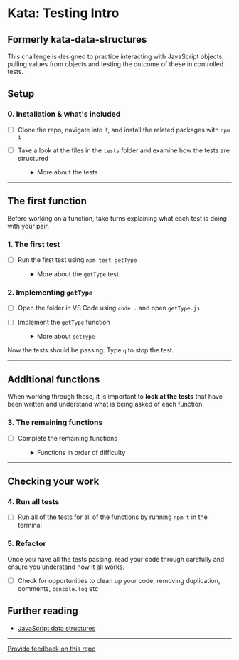 # Kata: Testing Intro
## Formerly kata-data-structures

This challenge is designed to practice interacting with JavaScript objects, pulling values from objects and testing the outcome of these in controlled tests.


## Setup

### 0. Installation & what's included
- [ ] Clone the repo, navigate into it, and install the related packages with `npm i`
- [ ] Take a look at the files in the `tests` folder and examine how the tests are structured
  <details style="padding-left: 2em">
    <summary>More about the tests</summary>

    You don't have to read and understand every single test before beginning! Instead, notice the rhythm that the tests exhibit:

    - **Arrange:** set up some data to use in the test, especially state **what we expect to happen**
    - **Act:** call the function that is being tested, so we can find out **what actually happens**
    - **Assert:** check to see if what we **expected** to happen **actually** happened!
  </details>
----
## The first function

Before working on a function, take turns explaining what each test is doing with your pair.

### 1. The first test

- [ ] Run the first test using `npm test getType`
  <details style="padding-left: 2em">
    <summary>More about the <code>getType</code> test</summary>
    
    You'll notice the test is failing.
  </details>

### 2. Implementing `getType`

- [ ] Open the folder in VS Code using `code .` and open `getType.js`
- [ ] Implement the `getType` function
  <details style="padding-left: 2em">
    <summary>More about <code>getType</code></summary>

    Our function will likely look like:
    ```js
    function getType (thing) {
      return typeof thing
    }
    ```
  </details>

Now the tests should be passing. Type `q` to stop the test.

-----
## Additional functions

When working through these, it is important to **look at the tests** that have been written and understand what is being asked of each function. 

### 3. The remaining functions

- [ ] Complete the remaining functions
  <details style="padding-left: 2em">
    <summary>Functions in order of difficulty</summary>

    If you'd like to work on the tests in an order of increasing difficulty, try this order:

    - getType
    - getValue
    - getAddress
    - positions
    - getPropTypes
    - matrix
    - find
    - where
  </details>

----
## Checking your work

### 4. Run all tests

- [ ] Run all of the tests for all of the functions by running `npm t` in the terminal

### 5. Refactor

Once you have all the tests passing, read your code through carefully and ensure you understand how it all works.

- [ ] Check for opportunities to clean up your code, removing duplication, comments, `console.log` etc


## Further reading

* [JavaScript data structures](https://developer.mozilla.org/en-US/docs/Web/JavaScript/Data_structures)

---
[Provide feedback on this repo](https://docs.google.com/forms/d/e/1FAIpQLSfw4FGdWkLwMLlUaNQ8FtP2CTJdGDUv6Xoxrh19zIrJSkvT4Q/viewform?usp=pp_url&entry.1958421517=kata-data-structures)
